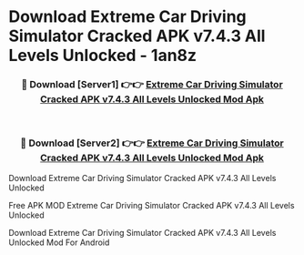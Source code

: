# Download Extreme Car Driving Simulator Cracked APK v7.4.3 All Levels Unlocked - 1an8z



<div align="center">
<h3>🔴 Download [Server1] 👉👉 <a href="https://momento.my/?title=Extreme_Car_Driving_Simulator_Cracked_APK_v7.4.3_All_Levels_Unlocked">Extreme Car Driving Simulator Cracked APK v7.4.3 All Levels Unlocked Mod Apk</a></h3><br>

<h3>🔴 Download [Server2] 👉👉 <a href="https://momento.my/?title=Extreme_Car_Driving_Simulator_Cracked_APK_v7.4.3_All_Levels_Unlocked">Extreme Car Driving Simulator Cracked APK v7.4.3 All Levels Unlocked Mod Apk</a></h3>
</div>



Download Extreme Car Driving Simulator Cracked APK v7.4.3 All Levels Unlocked 

Free APK MOD Extreme Car Driving Simulator Cracked APK v7.4.3 All Levels Unlocked 

Download Extreme Car Driving Simulator Cracked APK v7.4.3 All Levels Unlocked Mod For Android
